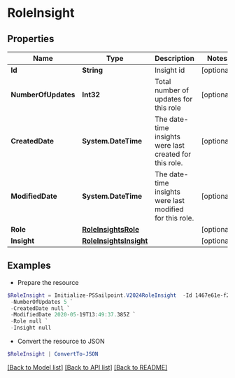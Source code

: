 # RoleInsight
## Properties

Name | Type | Description | Notes
------------ | ------------- | ------------- | -------------
**Id** | **String** | Insight id | [optional] 
**NumberOfUpdates** | **Int32** | Total number of updates for this role | [optional] 
**CreatedDate** | **System.DateTime** | The date-time insights were last created for this role. | [optional] 
**ModifiedDate** | **System.DateTime** | The date-time insights were last modified for this role. | [optional] 
**Role** | [**RoleInsightsRole**](RoleInsightsRole.md) |  | [optional] 
**Insight** | [**RoleInsightsInsight**](RoleInsightsInsight.md) |  | [optional] 

## Examples

- Prepare the resource
```powershell
$RoleInsight = Initialize-PSSailpoint.V2024RoleInsight  -Id 1467e61e-f284-439c-ba2d-c6cc11cf0941 `
 -NumberOfUpdates 5 `
 -CreatedDate null `
 -ModifiedDate 2020-05-19T13:49:37.385Z `
 -Role null `
 -Insight null
```

- Convert the resource to JSON
```powershell
$RoleInsight | ConvertTo-JSON
```

[[Back to Model list]](../README.md#documentation-for-models) [[Back to API list]](../README.md#documentation-for-api-endpoints) [[Back to README]](../README.md)

